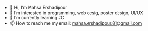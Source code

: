 - 👋 Hi, I’m Mahsa Ershadipour
- 👀 I’m interested in programming, web desig, poster design, UI/UX
- 🌱 I’m currently learning #C
- 📫 How to reach me my email: mahsa.ershadipour.81@gmail.com

<!---
mahsaershadi/mahsaershadi is a ✨ special ✨ repository because its `README.md` (this file) appears on your GitHub profile.
You can click the Preview link to take a look at your changes.
--->
